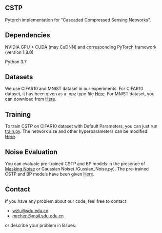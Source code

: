 ## CSTP
Pytorch implementation for "Cascaded Compressed Sensing Networks".

## Dependencies
NVIDIA GPU + CUDA (may CuDNN) and corresponding PyTorch framework (version 1.8.0)

Python 3.7

## Datasets
We use CIFAR10 and MNIST dataset in our experiments. For CIFAR10 dataset, it has been given as a .npz type file [Here](./data/). For MNIST dataset, you can download from
[Here](http://yann.lecun.com/exdb/mnist/).

## Training
To train CSTP on CIFAR10 dataset with Default Parameters, you can just run [train.py](./train.py). The network size and other hyperparameters can be modified [Here](./train.py#L128).

## Noise Evaluation
You can evaluate pre-trained CSTP and BP models in the presence of [Masking Noise](./Masking_Noise.py) or Gaussian Noise(./Gussian_Noise.py). The pre-trained CSTP and BP models have been given [Here](./model/).

## Contact
If you have any problem about our code, feel free to contact
- wzlu@sdu.edu.cn
- mrchen@mail.sdu.edu.cn

or describe your problem in Issues.
